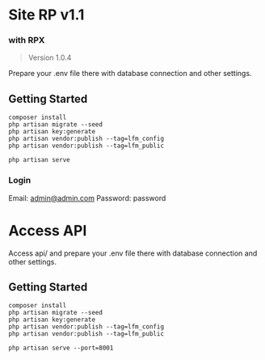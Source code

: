# Site RP v1.1
### with RPX
> Version 1.0.4

Prepare your .env file there with database connection and other settings.

## Getting Started

```
composer install
php artisan migrate --seed
php artisan key:generate
php artisan vendor:publish --tag=lfm_config
php artisan vendor:publish --tag=lfm_public
```

```
php artisan serve
```

### Login

Email: admin@admin.com
Password: password

# Access API
Access api/ and prepare your .env file there with database connection and other settings.

## Getting Started

```
composer install
php artisan migrate --seed
php artisan key:generate
php artisan vendor:publish --tag=lfm_config
php artisan vendor:publish --tag=lfm_public
```

```
php artisan serve --port=8001
```